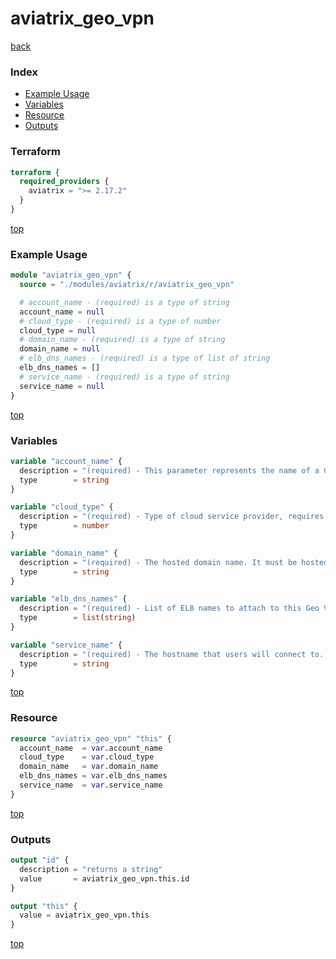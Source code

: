 # aviatrix_geo_vpn

[back](../aviatrix.md)

### Index

- [Example Usage](#example-usage)
- [Variables](#variables)
- [Resource](#resource)
- [Outputs](#outputs)

### Terraform

```terraform
terraform {
  required_providers {
    aviatrix = ">= 2.17.2"
  }
}
```

[top](#index)

### Example Usage

```terraform
module "aviatrix_geo_vpn" {
  source = "./modules/aviatrix/r/aviatrix_geo_vpn"

  # account_name - (required) is a type of string
  account_name = null
  # cloud_type - (required) is a type of number
  cloud_type = null
  # domain_name - (required) is a type of string
  domain_name = null
  # elb_dns_names - (required) is a type of list of string
  elb_dns_names = []
  # service_name - (required) is a type of string
  service_name = null
}
```

[top](#index)

### Variables

```terraform
variable "account_name" {
  description = "(required) - This parameter represents the name of a Cloud-Account in Aviatrix controller."
  type        = string
}

variable "cloud_type" {
  description = "(required) - Type of cloud service provider, requires an integer value. Currently only AWS(1) is supported."
  type        = number
}

variable "domain_name" {
  description = "(required) - The hosted domain name. It must be hosted by AWS Route53 or Azure DNS in the selected account."
  type        = string
}

variable "elb_dns_names" {
  description = "(required) - List of ELB names to attach to this Geo VPN name."
  type        = list(string)
}

variable "service_name" {
  description = "(required) - The hostname that users will connect to. A DNS record will be created for this name in the specified domain name."
  type        = string
}
```

[top](#index)

### Resource

```terraform
resource "aviatrix_geo_vpn" "this" {
  account_name  = var.account_name
  cloud_type    = var.cloud_type
  domain_name   = var.domain_name
  elb_dns_names = var.elb_dns_names
  service_name  = var.service_name
}
```

[top](#index)

### Outputs

```terraform
output "id" {
  description = "returns a string"
  value       = aviatrix_geo_vpn.this.id
}

output "this" {
  value = aviatrix_geo_vpn.this
}
```

[top](#index)